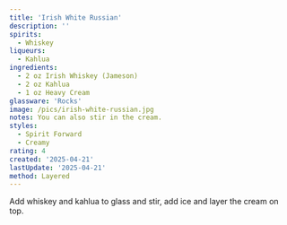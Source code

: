 ```yaml
---
title: 'Irish White Russian'
description: ''
spirits:
  - Whiskey
liqueurs:
  - Kahlua
ingredients:
  - 2 oz Irish Whiskey (Jameson)
  - 2 oz Kahlua
  - 1 oz Heavy Cream
glassware: 'Rocks'
image: /pics/irish-white-russian.jpg
notes: You can also stir in the cream.
styles:
  - Spirit Forward
  - Creamy
rating: 4
created: '2025-04-21'
lastUpdate: '2025-04-21'
method: Layered
---
```


Add whiskey and kahlua to glass and stir, add ice and layer the cream on top.